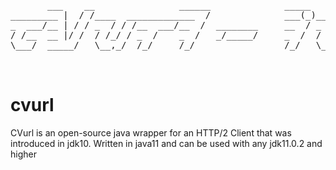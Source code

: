 <pre>

       ___    __                ______              _____        
_________ |  / /____  _____________  /              ___(_)______ 
_  ___/__ | / / _  / / /__  ___/__  /  ________     __  / _  __ \
/ /__  __ |/ /  / /_/ / _  /    _  /   _/_____/     _  /  / /_/ /
\___/  _____/   \__,_/  /_/     /_/                 /_/   \____/ 
                                                                 

</pre>

# cvurl
CVurl is an open-source java wrapper for an HTTP/2 Client that was introduced in jdk10. 
Written in java11 and can be used with any jdk11.0.2 and higher 
